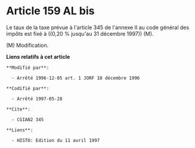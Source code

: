 # Article 159 AL bis

Le taux de la taxe prévue à l'article 345 de l'annexe II au code général des impôts est fixé à ((0,20 % jusqu'au 31 décembre
1997)) (M).

(M) Modification.

**Liens relatifs à cet article**

	**Modifié par**:

	  - Arrêté 1996-12-05 art. 1 JORF 18 décembre 1996

	**Codifié par**:

	  - Arrêté 1997-05-28

	**Cite**:

	  - CGIAN2 345

	**Liens**:

	  - HISTO: Edition du 11 avril 1997
